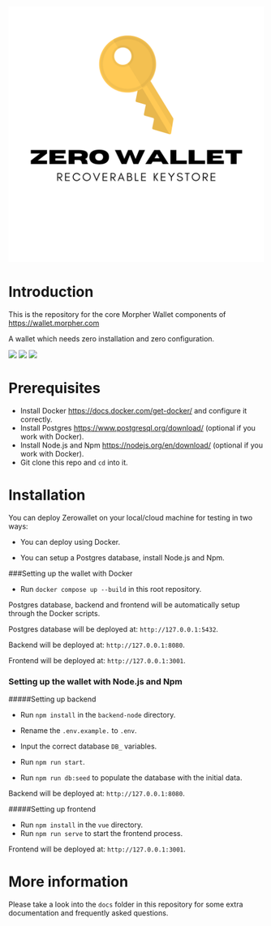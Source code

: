 ![image info](./docs/Logo.png)

# Introduction
This is the repository for the core Morpher Wallet components of https://wallet.morpher.com

A wallet which needs zero installation and zero configuration.

![](https://img.shields.io/david/Morpher-io/MorpherWallet) ![](https://img.shields.io/github/last-commit/Morpher-io/MorpherWallet) ![](https://img.shields.io/github/license/Morpher-io/MorpherProtocol)

# Prerequisites
* Install Docker https://docs.docker.com/get-docker/ and configure it correctly.
* Install Postgres https://www.postgresql.org/download/ (optional if you work with Docker).
* Install Node.js and Npm https://nodejs.org/en/download/ (optional if you work with Docker).
* Git clone this repo and `cd` into it.


# Installation
You can deploy Zerowallet on your local/cloud machine for testing in two ways: 

* You can deploy using Docker.

* You can setup a Postgres database, install Node.js and Npm.

###Setting up the wallet with Docker 
* Run `docker compose up --build` in this root repository.

Postgres database, backend and frontend will be automatically setup through the Docker scripts.  

Postgres database will be deployed at: `http://127.0.0.1:5432`.

Backend will be deployed at: `http://127.0.0.1:8080`.

Frontend will be deployed at: `http://127.0.0.1:3001`.

### Setting up the wallet with Node.js and Npm

#####Setting up backend
 
* Run `npm install` in the `backend-node` directory.

* Rename the `.env.example.` to `.env`.

* Input the correct database `DB_` variables.

* Run `npm run start`.

* Run `npm run db:seed` to populate the database with the initial data.
 
 Backend will be deployed at: `http://127.0.0.1:8080`.

#####Setting up frontend

* Run `npm install` in the `vue` directory. 
* Run `npm run serve` to start the frontend process.

 Frontend will be deployed at: `http://127.0.0.1:3001`.

# More information

Please take a look into the `docs` folder in this repository for some extra documentation and frequently asked questions.